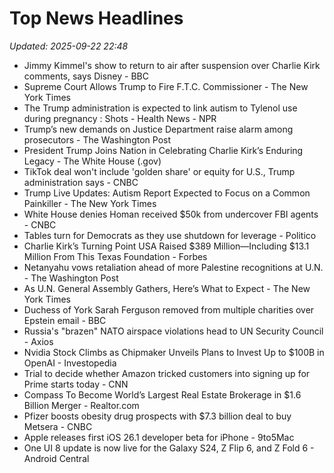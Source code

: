 # Top News Headlines

_Updated: 2025-09-22 22:48_

- Jimmy Kimmel's show to return to air after suspension over Charlie Kirk comments, says Disney - BBC
- Supreme Court Allows Trump to Fire F.T.C. Commissioner - The New York Times
- The Trump administration is expected to link autism to Tylenol use during pregnancy : Shots - Health News - NPR
- Trump’s new demands on Justice Department raise alarm among prosecutors - The Washington Post
- President Trump Joins Nation in Celebrating Charlie Kirk’s Enduring Legacy - The White House (.gov)
- TikTok deal won't include 'golden share' or equity for U.S., Trump administration says - CNBC
- Trump Live Updates: Autism Report Expected to Focus on a Common Painkiller - The New York Times
- White House denies Homan received $50k from undercover FBI agents - CNBC
- Tables turn for Democrats as they use shutdown for leverage - Politico
- Charlie Kirk’s Turning Point USA Raised $389 Million—Including $13.1 Million From This Texas Foundation - Forbes
- Netanyahu vows retaliation ahead of more Palestine recognitions at U.N. - The Washington Post
- As U.N. General Assembly Gathers, Here’s What to Expect - The New York Times
- Duchess of York Sarah Ferguson removed from multiple charities over Epstein email - BBC
- Russia's "brazen" NATO airspace violations head to UN Security Council - Axios
- Nvidia Stock Climbs as Chipmaker Unveils Plans to Invest Up to $100B in OpenAI - Investopedia
- Trial to decide whether Amazon tricked customers into signing up for Prime starts today - CNN
- Compass To Become World’s Largest Real Estate Brokerage in $1.6 Billion Merger - Realtor.com
- Pfizer boosts obesity drug prospects with $7.3 billion deal to buy Metsera - CNBC
- Apple releases first iOS 26.1 developer beta for iPhone - 9to5Mac
- One UI 8 update is now live for the Galaxy S24, Z Flip 6, and Z Fold 6 - Android Central